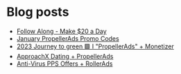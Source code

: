 # Blog posts
<!-- BLOG-POST-LIST:START -->
- [Follow Along - Make $20 a Day](https://afflift.com/f/threads/follow-along-make-20-a-day.10149/)
- [January PropellerAds Promo Codes](https://afflift.com/f/threads/january-propellerads-promo-codes.10169/)
- [2023 Journey to green 🟩 I &quot;PropellerAds&quot; + Monetizer](https://afflift.com/f/threads/2023-journey-to-green-%F0%9F%9F%A9-i-propellerads-monetizer.10265/)
- [ApproachX Dating + PropellerAds](https://afflift.com/f/threads/approachx-dating-propellerads.10218/)
- [Anti-Virus PPS Offers + RollerAds](https://afflift.com/f/threads/anti-virus-pps-offers-rollerads.10213/)
<!-- BLOG-POST-LIST:END -->
